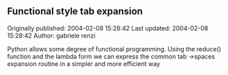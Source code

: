 ## Functional  style tab expansion

Originally published: 2004-02-08 15:28:42
Last updated: 2004-02-08 15:28:42
Author: gabriele renzi

Python allows some degree of functional programming. Using the reduce() function and the lambda form we can express the common tab ->spaces expansion routine in a simpler and more efficient way